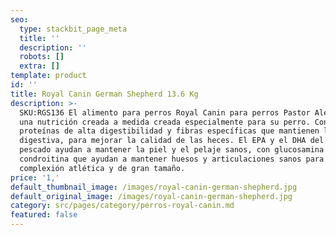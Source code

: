 ```yaml
---
seo:
  type: stackbit_page_meta
  title: ''
  description: ''
  robots: []
  extra: []
template: product
id: ''
title: Royal Canin German Shepherd 13.6 Kg
description: >-
  SKU:RGS136 El alimento para perros Royal Canin para perros Pastor Alemán es
  una nutrición creada a medida creada especialmente para su perro. Con
  proteínas de alta digestibilidad y fibras específicas que mantienen la salud
  digestiva, para mejorar la calidad de las heces. El EPA y el DHA del aceite de
  pescado ayudan a mantener la piel y el pelaje sanos, con glucosamina y la
  condroitina que ayudan a mantener huesos y articulaciones sanos para una
  complexión atlética y de gran tamaño.
price: '1,'
default_thumbnail_image: /images/royal-canin-german-shepherd.jpg
default_original_image: /images/royal-canin-german-shepherd.jpg
category: src/pages/category/perros-royal-canin.md
featured: false
---
```

